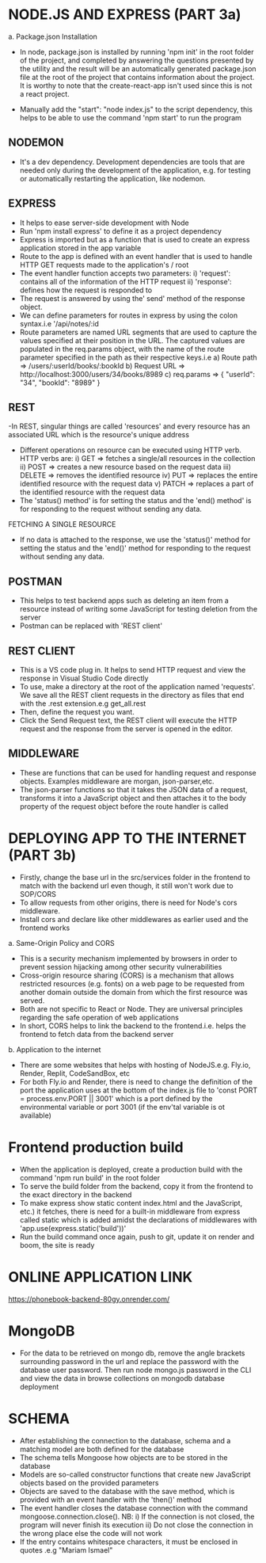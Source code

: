 # NODE.JS AND EXPRESS (PART 3a) 
a. Package.json Installation
- In node, package.json is installed by running 'npm init' in the root folder of the project, and completed by answering the questions presented by the utility and the result will be an automatically generated package.json file at the root of the project that contains information about the project. It is worthy to note that the create-react-app isn't used since this is not a react project.

- Manually add the  "start": "node index.js" to the script dependency, this helps to be able to use the command 'npm start' to run the program

## NODEMON
- It's a dev dependency. Development dependencies are tools that are needed only during the development of the application, e.g. for testing or automatically restarting the application, like nodemon.

## EXPRESS
- It helps to ease server-side development with Node
- Run 'npm install express' to define it as a project dependency
- Express is imported but as a function that is used to create an express application stored in the app variable
- Route to the app is defined with an event handler that is used to handle HTTP GET requests made to the application's / root
- The event handler function accepts two parameters:
i) 'request': contains all of the information of the HTTP request 
ii) 'response': defines how the request is responded to
- The request is answered by using the' send' method of the response object.
- We can define parameters for routes in express by using the colon syntax.i.e '/api/notes/:id
- Route parameters are named URL segments that are used to capture the values specified at their position in the URL. The captured values are populated in the req.params object, with the name of the route parameter specified in the path as their respective keys.i.e
a) Route path => /users/:userId/books/:bookId
b) Request URL => http://localhost:3000/users/34/books/8989
c) req.params => { "userId": "34", "bookId": "8989" }

## REST
-In REST, singular things are called 'resources' and every resource has an associated URL which is the resource's unique address
- Different operations on resource can be executed using HTTP verb. HTTP verbs are:
i) GET => fetches a single/all resources in the collection
ii) POST => creates a new resource based on the request data
iii) DELETE => removes the identified resource
iv) PUT => replaces the entire identified resource with the request data
v) PATCH => replaces a part of the identified resource with the request data
- The 'status() method' is for setting the status and the 'end() method' is for responding to the request without sending any data.

FETCHING A SINGLE RESOURCE
- If no data is attached to the response, we use the 'status()' method for setting the status and the 'end()' method for responding to the request without sending any data.

## POSTMAN
- This helps to test backend apps such as deleting an item from a resource instead of writing some JavaScript for testing deletion from the server
- Postman can be replaced with 'REST client'

## REST CLIENT
- This is a VS code plug in. It helps to send HTTP request and view the response in Visual Studio Code directly  
- To use, make a directory at the root of the application named 'requests'. We save all the REST client requests in the directory as files that end with the .rest extension.e.g get_all.rest
- Then, define the request you want.
- Click the Send Request text, the REST client will execute the HTTP request and the response from the server is opened in the editor.

## MIDDLEWARE
- These are functions that can be used for handling request and response objects. Examples middleware are morgan, json-parser,etc.
- The json-parser functions so that it takes the JSON data of a request, transforms it into a JavaScript object and then attaches it to the body property of the request object before the route handler is called
# DEPLOYING APP TO THE INTERNET (PART 3b)
- Firstly, change the base url in the src/services folder in the frontend to match with the backend url even though, it still won't work due to SOP/CORS
- To  allow requests from other origins, there is need for Node's cors middleware.
- Install cors and declare like other middlewares as earlier used and the frontend works

a. Same-Origin Policy and CORS
- This is a security mechanism implemented by browsers in order to prevent session hijacking among other security vulnerabilities
- Cross-origin resource sharing (CORS) is a mechanism that allows restricted resources (e.g. fonts) on a web page to be requested from another domain outside the domain from which the first resource was served. 
- Both are not specific to React or Node. They are universal principles regarding the safe operation of web applications
- In short, CORS helps to link the backend to the frontend.i.e. helps the frontend to fetch data from the backend server 

b. Application to the internet
- There are some websites that helps with hosting of NodeJS.e.g. Fly.io, Render, Replit, CodeSandBox, etc
- For both Fly.io and Render, there is need to change the definition of the port the application uses at the bottom of the index.js file to 'const PORT = process.env.PORT || 3001' which is a port defined by the environmental variable or port 3001 (if the env'tal variable is ot available)

# Frontend production build
- When the application is deployed, create a production build with the command 'npm run build' in the root folder
- To serve the build folder from the backend, copy it from the frontend to the exact directory in the backend
- To make express show static content index.html and the JavaScript, etc.) it fetches, there is need for a built-in middleware from express called static which is added amidst the declarations of middlewares with 'app.use(express.static('build'))'
- Run the build command once again, push to git, update it on render
and boom, the site is ready


# ONLINE APPLICATION LINK
https://phonebook-backend-80gy.onrender.com/

# MongoDB
- For the data to be retrieved on mongo db, remove the angle brackets surrounding password in the url and replace the password with the database user password. Then run node mongo.js password in the CLI and view the data in browse collections on mongodb database deployment

# SCHEMA
- After establishing the connection to the database, schema and a matching model are both defined for the database
- The schema tells Mongoose how objects are to be stored in the database
- Models are so-called constructor functions that create new JavaScript objects based on the provided parameters
- Objects are saved to the database with the save method, which is provided with an event handler with the 'then()' method
- The event handler closes the database connection with the command mongoose.connection.close(). NB:
i) If the connection is not closed, the program will never finish its execution
ii) Do not close the connection in the wrong place else the code will not work
- If the entry contains whitespace characters, it must be enclosed in quotes .e.g "Mariam Ismael"
